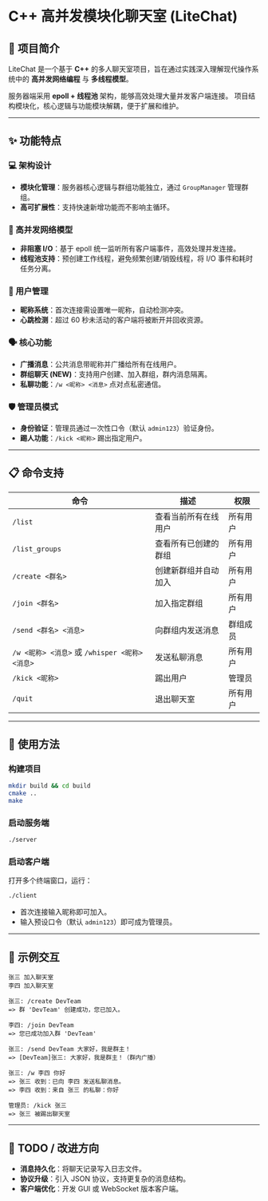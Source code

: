 # C++ 高并发模块化聊天室 (LiteChat)

## 📖 项目简介

LiteChat 是一个基于 **C++** 的多人聊天室项目，旨在通过实践深入理解现代操作系统中的 **高并发网络编程** 与 **多线程模型**。

服务器端采用 **epoll + 线程池** 架构，能够高效处理大量并发客户端连接。
项目结构模块化，核心逻辑与功能模块解耦，便于扩展和维护。

---

## ✨ 功能特点

### 💻 架构设计

* **模块化管理**：服务器核心逻辑与群组功能独立，通过 `GroupManager` 管理群组。
* **高可扩展性**：支持快速新增功能而不影响主循环。

### 📡 高并发网络模型

* **非阻塞 I/O**：基于 epoll 统一监听所有客户端事件，高效处理并发连接。
* **线程池支持**：预创建工作线程，避免频繁创建/销毁线程，将 I/O 事件和耗时任务分离。

### 👤 用户管理

* **昵称系统**：首次连接需设置唯一昵称，自动检测冲突。
* **心跳检测**：超过 60 秒未活动的客户端将被断开并回收资源。

### 🗣 核心功能

* **广播消息**：公共消息带昵称并广播给所有在线用户。
* **群组聊天 (NEW)**：支持用户创建、加入群组，群内消息隔离。
* **私聊功能**：`/w <昵称> <消息>` 点对点私密通信。

### 🛡 管理员模式

* **身份验证**：管理员通过一次性口令（默认 `admin123`）验证身份。
* **踢人功能**：`/kick <昵称>` 踢出指定用户。

---

## 📋 命令支持

| 命令                                    | 描述         | 权限   |
| ------------------------------------- | ---------- | ---- |
| `/list`                               | 查看当前所有在线用户 | 所有用户 |
| `/list_groups`                        | 查看所有已创建的群组 | 所有用户 |
| `/create <群名>`                        | 创建新群组并自动加入 | 所有用户 |
| `/join <群名>`                          | 加入指定群组     | 所有用户 |
| `/send <群名> <消息>`                     | 向群组内发送消息   | 群组成员 |
| `/w <昵称> <消息>` 或 `/whisper <昵称> <消息>` | 发送私聊消息     | 所有用户 |
| `/kick <昵称>`                          | 踢出用户       | 管理员  |
| `/quit`                               | 退出聊天室      | 所有用户 |

---

## 🚀 使用方法

### 构建项目

```bash
mkdir build && cd build
cmake ..
make
```

### 启动服务端

```bash
./server
```

### 启动客户端

打开多个终端窗口，运行：

```bash
./client
```

* 首次连接输入昵称即可加入。
* 输入预设口令（默认 `admin123`）即可成为管理员。

---

## 💬 示例交互

```
张三 加入聊天室
李四 加入聊天室

张三: /create DevTeam
=> 群 'DevTeam' 创建成功，您已加入。

李四: /join DevTeam
=> 您已成功加入群 'DevTeam'

张三: /send DevTeam 大家好，我是群主！
=> [DevTeam]张三: 大家好，我是群主！（群内广播）

张三: /w 李四 你好
=> 张三 收到：已向 李四 发送私聊消息。
=> 李四 收到：来自 张三 的私聊：你好

管理员: /kick 张三
=> 张三 被踢出聊天室
```

---

## 📝 TODO / 改进方向

* **消息持久化**：将聊天记录写入日志文件。
* **协议升级**：引入 JSON 协议，支持更复杂的消息结构。
* **客户端优化**：开发 GUI 或 WebSocket 版本客户端。
